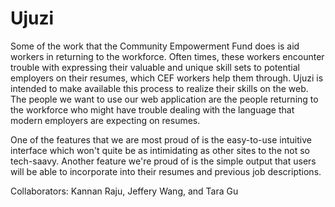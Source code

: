 Ujuzi
================
Some of the work that the Community Empowerment Fund does is aid workers in returning to the workforce. Often times, these workers encounter trouble with expressing their valuable and unique skill sets to potential employers on their resumes, which CEF workers help them through. Ujuzi is intended to make available this process to realize their skills on the web. The people we want to use our web application are the people returning to the workforce who might have trouble dealing with the language that modern employers are expecting on resumes.

One of the features that we are most proud of is the easy-to-use intuitive interface which won't quite be as intimidating as other sites to the not so tech-saavy. Another feature we're proud of is the simple output that users will be able to incorporate into their resumes and previous job descriptions.

Collaborators: Kannan Raju, Jeffery Wang, and Tara Gu
